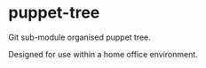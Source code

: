 puppet-tree
===========

Git sub-module organised puppet tree.

Designed for use within a home office environment.
